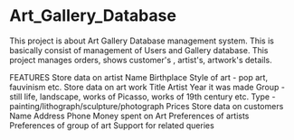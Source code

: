 # Art_Gallery_Database
This project is about Art Gallery Database management system. This is basically consist of management of Users and Gallery database. This project manages orders, shows customer's , artist's, artwork's details.

FEATURES
 Store data on artist
    Name
    Birthplace
    Style of art - pop art, fauvinism etc.
 Store data on art work
    Title
    Artist
    Year it was made
    Group - still life, landscape, works of Picasso, works of 19th century etc.
    Type - painting/lithograph/sculpture/photograph
    Prices
 Store data on customers
    Name
    Address
    Phone
    Money spent on Art
    Preferences of artists
    Preferences of group of art
 Support for related queries
